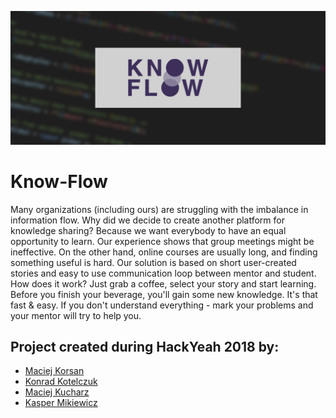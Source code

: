![](assets/know-flow.png)

# Know-Flow

Many organizations (including ours) are struggling with the imbalance in information flow. Why did we decide to create another platform for knowledge sharing? Because we want everybody to have an equal opportunity to learn. Our experience shows that group meetings might be ineffective.  On the other hand, online courses are usually long, and finding something useful is hard. Our solution is based on short user-created stories and easy to use communication loop between mentor and student. How does it work? Just grab a coffee, select your story and start learning. Before you finish your beverage, you'll gain some new knowledge. It's that fast & easy.  If you don't understand everything - mark your problems and your mentor will try to help you.

## Project created during HackYeah 2018 by:

* [Maciej Korsan](https://github.com/maciejkorsan])
* [Konrad Kotelczuk](https://github.com/kkotelczuk)
* [Maciej Kucharz](https://github.com/mkucharz])
* [Kasper Mikiewicz](https://github.com/idered])
